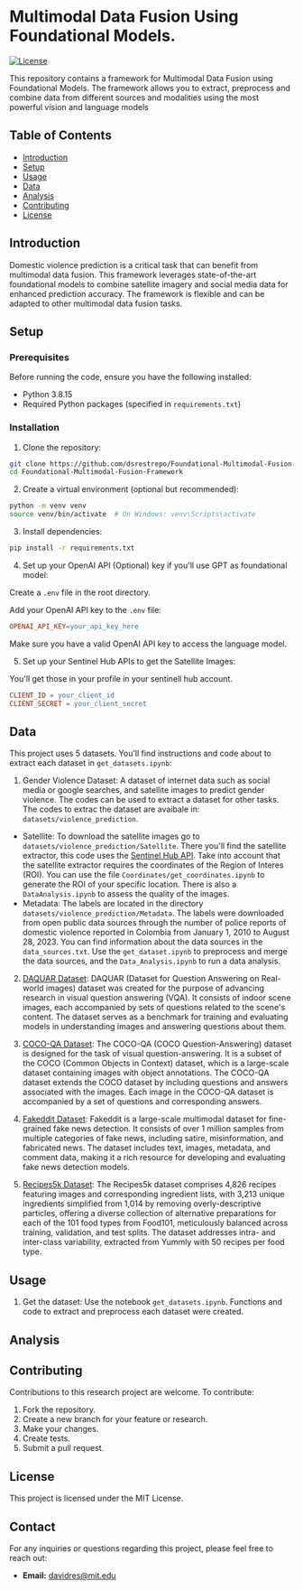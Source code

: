 # Multimodal Data Fusion Using Foundational Models.

[![License](https://img.shields.io/badge/license-MIT-blue.svg)](LICENSE)

This repository contains a framework for Multimodal Data Fusion using Foundational Models. The framework allows you to extract, preprocess and combine data from different sources and modalities using the most powerful vision and language models

## Table of Contents

- [Introduction](#introduction)
- [Setup](#setup)
- [Usage](#usage)
- [Data](#data)
- [Analysis](#analysis)
- [Contributing](#contributing)
- [License](#license)

## Introduction

Domestic violence prediction is a critical task that can benefit from multimodal data fusion. This framework leverages state-of-the-art foundational models to combine satellite imagery and social media data for enhanced prediction accuracy. The framework is flexible and can be adapted to other multimodal data fusion tasks.

## Setup

### Prerequisites

Before running the code, ensure you have the following installed:

- Python 3.8.15
- Required Python packages (specified in `requirements.txt`)

### Installation

1. Clone the repository:

```bash
git clone https://github.com/dsrestrepo/Foundational-Multimodal-Fusion-Framework.git
cd Foundational-Multimodal-Fusion-Framework
```

2. Create a virtual environment (optional but recommended):

```bash
python -m venv venv
source venv/bin/activate  # On Windows: venv\Scripts\activate
```

3. Install dependencies:

```bash
pip install -r requirements.txt
```

4. Set up your OpenAI API (Optional) key if you'll use GPT as foundational model:

Create a `.env` file in the root directory.

Add your OpenAI API key to the `.env` file:

```makefile
OPENAI_API_KEY=your_api_key_here
```
Make sure you have a valid OpenAI API key to access the language model.

5. Set up your Sentinel Hub APIs to get the Satellite Images:

You'll get those in your profile in your sentinell hub account.

```makefile
CLIENT_ID = your_client_id
CLIENT_SECRET = your_client_secret
```


## Data

This project uses 5 datasets. You'll find instructions and code about to extract each dataset in `get_datasets.ipynb`:

1. Gender Violence Dataset: A dataset of internet data such as social media or google searches, and satellite images to predict gender violence. The codes can be used to extract a dataset for other tasks. The codes to extrac the dataset are avaibale in: `datasets/violence_prediction`.

* Satellite: To download the satellite images go to `datasets/violence_prediction/Satellite`. There you'll find the satellite extractor, this code uses the [Sentinel Hub API](https://www.sentinel-hub.com/develop/api/). Take into account that the satellite extractor requires the coordinates of the Region of Interes (ROI). You can use the file `Coordinates/get_coordinates.ipynb` to generate the ROI of your specific location. There is also a `DataAnalysis.ipynb` to assess the quality of the images.
* Metadata: The labels are located in the directory `datasets/violence_prediction/Metadata`. The labels were downloaded from open public data sources through the number of police reports of domestic violence reported in Colombia  from January 1, 2010 to August 28, 2023. You can find information about the data sources in the `data_sources.txt`. Use the `get_dataset.ipynb` to preprocess and merge the data sources, and the `Data_Analysis.ipynb` to run a data analysis.

2. [DAQUAR Dataset](https://www.mpi-inf.mpg.de/departments/computer-vision-and-machine-learning/research/vision-and-language/visual-turing-challenge#c7057): DAQUAR (Dataset for Question Answering on Real-world images) dataset was created for the purpose of advancing research in visual question answering (VQA). It consists of indoor scene images, each accompanied by sets of questions related to the scene's content. The dataset serves as a benchmark for training and evaluating models in understanding images and answering questions about them.

3. [COCO-QA Dataset](https://www.cs.toronto.edu/~mren/research/imageqa/data/cocoqa/): The COCO-QA (COCO Question-Answering) dataset is designed for the task of visual question-answering. It is a subset of the COCO (Common Objects in Context) dataset, which is a large-scale dataset containing images with object annotations. The COCO-QA dataset extends the COCO dataset by including questions and answers associated with the images. Each image in the COCO-QA dataset is accompanied by a set of questions and corresponding answers.

4. [Fakeddit Dataset](https://fakeddit.netlify.app/): Fakeddit is a large-scale multimodal dataset for fine-grained fake news detection. It consists of over 1 million samples from multiple categories of fake news, including satire, misinformation, and fabricated news. The dataset includes text, images, metadata, and comment data, making it a rich resource for developing and evaluating fake news detection models.

5. [Recipes5k Dataset](http://www.ub.edu/cvub/recipes5k/): The Recipes5k dataset comprises 4,826 recipes featuring images and corresponding ingredient lists, with 3,213 unique ingredients simplified from 1,014 by removing overly-descriptive particles, offering a diverse collection of alternative preparations for each of the 101 food types from Food101, meticulously balanced across training, validation, and test splits. The dataset addresses intra- and inter-class variability, extracted from Yummly with 50 recipes per food type.

## Usage

1. Get the dataset: Use the notebook `get_datasets.ipynb`. Functions and code to extract and preprocess each dataset were created.



## Analysis


## Contributing
Contributions to this research project are welcome. To contribute:

1. Fork the repository.
2. Create a new branch for your feature or research.
3. Make your changes.
4. Create tests.
5. Submit a pull request.


## License
This project is licensed under the MIT License.


## Contact

For any inquiries or questions regarding this project, please feel free to reach out:

- **Email:** davidres@mit.edu
